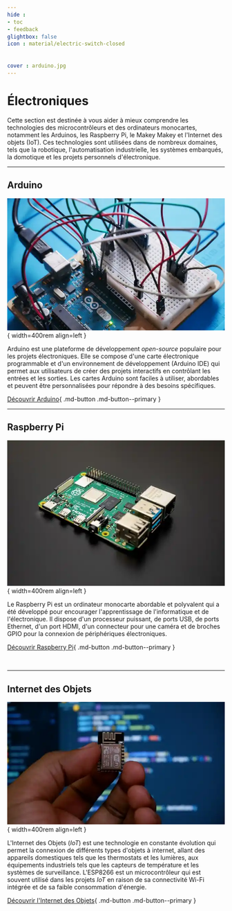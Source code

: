 ```yaml
---
hide : 
- toc
- feedback
glightbox: false
icon : material/electric-switch-closed


cover : arduino.jpg
---
```


<style>
  .md-content__button {
    display: none;
  }
</style>

# Électroniques

Cette section est destinée à vous aider à mieux comprendre les technologies des microcontrôleurs et des ordinateurs monocartes, notamment les Arduinos, les Raspberry Pi, le Makey Makey et l'Internet des objets (IoT). Ces technologies sont utilisées dans de nombreux domaines, tels que la robotique, l'automatisation industrielle, les systèmes embarqués, la domotique et les projets personnels d'électronique. 

---

## Arduino

![une carte Arduino](../../assets/images/creatives/arduino.webp){ width=400rem align=left } 

Arduino est une plateforme de développement *open-source* populaire pour les projets électroniques. Elle se compose d'une carte électronique programmable et d'un environnement de développement (Arduino IDE) qui permet aux utilisateurs de créer des projets interactifs en contrôlant les entrées et les sorties. Les cartes Arduino sont faciles à utiliser, abordables et peuvent être personnalisées pour répondre à des besoins spécifiques.

[Découvrir Arduino](arduino){ .md-button .md-button--primary }

---

## Raspberry Pi

![une carte Raspberry Pi](../../assets/images/creatives/raspberrypi.webp){ width=400rem align=left } 

Le Raspberry Pi est un ordinateur monocarte abordable et polyvalent qui a été développé pour encourager l'apprentissage de l'informatique et de l'électronique. Il dispose d'un processeur puissant, de ports USB, de ports Ethernet, d'un port HDMI, d'un connecteur pour une caméra et de broches GPIO pour la connexion de périphériques électroniques.

[Découvrir Raspberry Pi](raspberrypi){ .md-button .md-button--primary }

<br>

---

## Internet des Objets

![Une carte ESP8266](../../assets/images/creatives/iot.webp){ width=400rem align=left } 

L'Internet des Objets (*IoT*) est une technologie en constante évolution qui permet la connexion de différents types d'objets à internet, allant des appareils domestiques tels que les thermostats et les lumières, aux équipements industriels tels que les capteurs de température et les systèmes de surveillance. L'ESP8266 est un microcontrôleur qui est souvent utilisé dans les projets *IoT* en raison de sa connectivité Wi-Fi intégrée et de sa faible consommation d'énergie.

[Découvrir l'Internet des Objets](iot){ .md-button .md-button--primary }